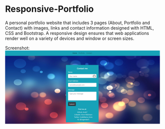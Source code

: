 # Responsive-Portfolio
A personal portfolio website that includes 3 pages (About, Portfolio and Contact) with images, links and contact information designed with HTML, CSS and Bootstrap.
A responsive design ensures that web applications render well on a variety of devices and window or screen sizes.

Screenshot: <img src="images\screenshot.PNG">
